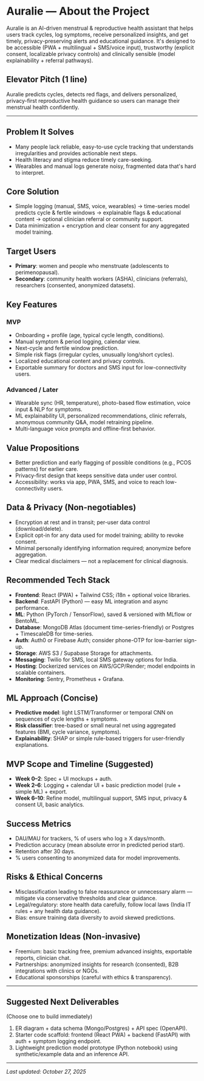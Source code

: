 # Auralie — About the Project

Auralie is an AI-driven menstrual & reproductive health assistant that helps users track cycles, log symptoms, receive personalized insights, and get timely, privacy-preserving alerts and educational guidance. It's designed to be accessible (PWA + multilingual + SMS/voice input), trustworthy (explicit consent, localizable privacy controls) and clinically sensible (model explainability + referral pathways).

## Elevator Pitch (1 line)
Auralie predicts cycles, detects red flags, and delivers personalized, privacy-first reproductive health guidance so users can manage their menstrual health confidently.

---

## Problem It Solves
- Many people lack reliable, easy-to-use cycle tracking that understands irregularities and provides actionable next steps.
- Health literacy and stigma reduce timely care-seeking.
- Wearables and manual logs generate noisy, fragmented data that's hard to interpret.

## Core Solution
- Simple logging (manual, SMS, voice, wearables) → time-series model predicts cycle & fertile windows → explainable flags & educational content → optional clinician referral or community support.
- Data minimization + encryption and clear consent for any aggregated model training.

## Target Users
- **Primary**: women and people who menstruate (adolescents to perimenopausal).
- **Secondary**: community health workers (ASHA), clinicians (referrals), researchers (consented, anonymized datasets).

## Key Features

### MVP
- Onboarding + profile (age, typical cycle length, conditions).
- Manual symptom & period logging, calendar view.
- Next-cycle and fertile window prediction.
- Simple risk flags (irregular cycles, unusually long/short cycles).
- Localized educational content and privacy controls.
- Exportable summary for doctors and SMS input for low-connectivity users.

### Advanced / Later
- Wearable sync (HR, temperature), photo-based flow estimation, voice input & NLP for symptoms.
- ML explainability UI, personalized recommendations, clinic referrals, anonymous community Q&A, model retraining pipeline.
- Multi-language voice prompts and offline-first behavior.

## Value Propositions
- Better prediction and early flagging of possible conditions (e.g., PCOS patterns) for earlier care.
- Privacy-first design that keeps sensitive data under user control.
- Accessibility: works via app, PWA, SMS, and voice to reach low-connectivity users.

## Data & Privacy (Non-negotiables)
- Encryption at rest and in transit; per-user data control (download/delete).
- Explicit opt-in for any data used for model training; ability to revoke consent.
- Minimal personally identifying information required; anonymize before aggregation.
- Clear medical disclaimers — not a replacement for clinical diagnosis.

## Recommended Tech Stack
- **Frontend**: React (PWA) + Tailwind CSS; i18n + optional voice libraries.
- **Backend**: FastAPI (Python) — easy ML integration and async performance.
- **ML**: Python (PyTorch / TensorFlow), saved & versioned with MLflow or BentoML.
- **Database**: MongoDB Atlas (document time-series-friendly) or Postgres + TimescaleDB for time-series.
- **Auth**: Auth0 or Firebase Auth; consider phone-OTP for low-barrier sign-up.
- **Storage**: AWS S3 / Supabase Storage for attachments.
- **Messaging**: Twilio for SMS, local SMS gateway options for India.
- **Hosting**: Dockerized services on AWS/GCP/Render; model endpoints in scalable containers.
- **Monitoring**: Sentry, Prometheus + Grafana.

## ML Approach (Concise)
- **Predictive model**: light LSTM/Transformer or temporal CNN on sequences of cycle lengths + symptoms.
- **Risk classifier**: tree-based or small neural net using aggregated features (BMI, cycle variance, symptoms).
- **Explainability**: SHAP or simple rule-based triggers for user-friendly explanations.

## MVP Scope and Timeline (Suggested)
- **Week 0–2**: Spec + UI mockups + auth.
- **Week 2–6**: Logging + calendar UI + basic prediction model (rule + simple ML) + export.
- **Week 6–10**: Refine model, multilingual support, SMS input, privacy & consent UI, basic analytics.

## Success Metrics
- DAU/MAU for trackers, % of users who log ≥ X days/month.
- Prediction accuracy (mean absolute error in predicted period start).
- Retention after 30 days.
- % users consenting to anonymized data for model improvements.

## Risks & Ethical Concerns
- Misclassification leading to false reassurance or unnecessary alarm — mitigate via conservative thresholds and clear guidance.
- Legal/regulatory: store health data carefully, follow local laws (India IT rules + any health data guidance).
- Bias: ensure training data diversity to avoid skewed predictions.

## Monetization Ideas (Non-invasive)
- Freemium: basic tracking free, premium advanced insights, exportable reports, clinician chat.
- Partnerships: anonymized insights for research (consented), B2B integrations with clinics or NGOs.
- Educational sponsorships (careful with ethics & transparency).

---

## Suggested Next Deliverables

(Choose one to build immediately)
1. ER diagram + data schema (Mongo/Postgres) + API spec (OpenAPI).
2. Starter code scaffold: frontend (React PWA) + backend (FastAPI) with auth + symptom logging endpoint.
3. Lightweight prediction model prototype (Python notebook) using synthetic/example data and an inference API.

---

*Last updated: October 27, 2025*
